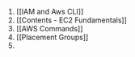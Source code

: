 
1. [[IAM and Aws CLI]]
2. [[Contents - EC2 Fundamentals]]
3. [[AWS Commands]]
4. [[Placement Groups]]
5. 